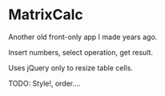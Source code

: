 # MatrixCalc

Another old front-only app I made years ago.

Insert numbers, select operation, get result. 

Uses jQuery only to resize table cells.

TODO: Style!, order....
